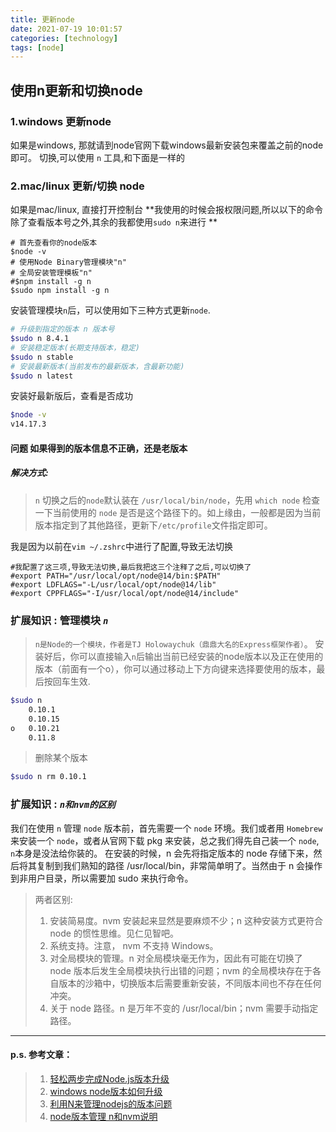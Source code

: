 ```yaml
---
title: 更新node
date: 2021-07-19 10:01:57
categories: [technology]
tags: [node]
---
```

## 使用n更新和切换node

### 1.windows 更新node
如果是windows, 那就请到node官网下载windows最新安装包来覆盖之前的node即可。
切换,可以使用 `n` 工具,和下面是一样的
### 2.mac/linux 更新/切换 node
如果是mac/linux, 直接打开控制台
**我使用的时候会报权限问题,所以以下的命令除了查看版本号之外,其余的我都使用`sudo n`来进行 **
<!-- more-->
```Sh
# 首先查看你的node版本
$node -v
# 使用Node Binary管理模块"n"
# 全局安装管理模板"n"
#$npm install -g n
$sudo npm install -g n
```
安装管理模块`n`后，可以使用如下三种方式更新`node`.

```sh
# 升级到指定的版本 n 版本号
$sudo n 8.4.1
# 安装稳定版本(长期支持版本，稳定)
$sudo n stable
# 安装最新版本(当前发布的最新版本，含最新功能)
$sudo n latest
```
安装好最新版后，查看是否成功
```sh
$node -v
v14.17.3
```
#### 问题 如果得到的版本信息不正确，还是老版本
##### 解决方式:
>`n` 切换之后的`node`默认装在 `/usr/local/bin/node`，先用 `which node` 检查一下当前使用的 `node` 是否是这个路径下的。如上缘由，一般都是因为当前版本指定到了其他路径，更新下`/etc/profile`文件指定即可。

我是因为以前在`vim ~/.zshrc`中进行了配置,导致无法切换
```vim
#我配置了这三项,导致无法切换,最后我把这三个注释了之后,可以切换了
#export PATH="/usr/local/opt/node@14/bin:$PATH"
#export LDFLAGS="-L/usr/local/opt/node@14/lib"
#export CPPFLAGS="-I/usr/local/opt/node@14/include"
```

### 扩展知识 : 管理模块 ***`n`*** 
>`n是Node的一个模块，作者是TJ Holowaychuk（鼎鼎大名的Express框架作者）`。
>安装好后，你可以直接输入`n`后输出当前已经安装的node版本以及正在使用的版本（前面有一个o），你可以通过移动上下方向键来选择要使用的版本，最后按回车生效.
```sh
$sudo n
    0.10.1 
    0.10.15 
o   0.10.21 
    0.11.8
```
>删除某个版本
```sh
$sudo n rm 0.10.1 
```
### 扩展知识 : ***`n和nvm的区别`*** 

 我们在使用 `n` 管理 `node` 版本前，首先需要一个 `node` 环境。我们或者用 `Homebrew` 来安装一个 `node`，或者从官网下载 pkg 来安装，总之我们得先自己装一个 `node`, `n`本身是没法给你装的。
 在安装的时候，n 会先将指定版本的 node 存储下来，然后将其复制到我们熟知的路径 /usr/local/bin，非常简单明了。当然由于 n 会操作到非用户目录，所以需要加 sudo 来执行命令。
>两者区别:
>1. 安装简易度。nvm 安装起来显然是要麻烦不少；n 这种安装方式更符合 node 的惯性思维。见仁见智吧。
>2. 系统支持。注意， nvm 不支持 Windows。
>3. 对全局模块的管理。n 对全局模块毫无作为，因此有可能在切换了 node 版本后发生全局模块执行出错的问题；nvm 的全局模块存在于各自版本的沙箱中，切换版本后需要重新安装，不同版本间也不存在任何冲突。
>4. 关于 node 路径。n 是万年不变的 /usr/local/bin；nvm 需要手动指定路径。

---

#### p.s. 参考文章：
>1. [轻松两步完成Node.js版本升级](https://www.jianshu.com/p/e41a7aa0288c)
>2. [windows node版本如何升级](https://blog.csdn.net/guzhao593/article/details/81712016)
>3. [利用N来管理nodejs的版本问题](https://blog.csdn.net/jiangbo_phd/article/details/51476155)
>4. [node版本管理 n和nvm说明](https://blog.csdn.net/qq_34710578/article/details/94598428)